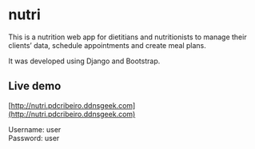 # nutri

This is a nutrition web app for dietitians and nutritionists to manage their clients’ data, schedule appointments and create meal plans.

It was developed using Django and Bootstrap.


## Live demo

[http://nutri.pdcribeiro.ddnsgeek.com](http://nutri.pdcribeiro.ddnsgeek.com)

Username: user<br/>
Password: user

